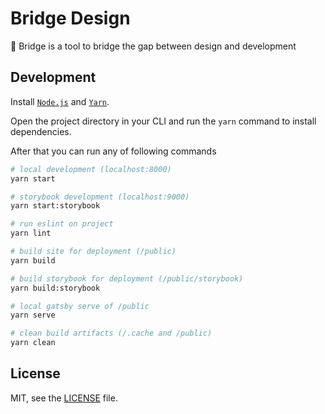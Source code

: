 # Bridge Design

🌉 Bridge is a tool to bridge the gap between design and development

## Development

Install [`Node.js`](https://nodejs.org/) and [`Yarn`](https://yarnpkg.com).

Open the project directory in your CLI and run the `yarn` command to install dependencies.

After that you can run any of following commands

```bash
# local development (localhost:8000)
yarn start

# storybook development (localhost:9000)
yarn start:storybook

# run eslint on project
yarn lint

# build site for deployment (/public)
yarn build

# build storybook for deployment (/public/storybook)
yarn build:storybook

# local gatsby serve of /public
yarn serve

# clean build artifacts (/.cache and /public)
yarn clean
```

## License

MIT, see the [LICENSE](https://github.com/bridge-design/bridge-design.github.com/blob/develop/LICENSE) file.
